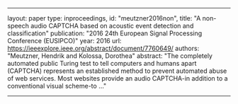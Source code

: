 
---
layout: paper
type: inproceedings,
id: "meutzner2016non",
title: "A non-speech audio CAPTCHA based on acoustic event detection and classification"
publication: "2016 24th European Signal Processing Conference (EUSIPCO)"
year: 2016
url: https://ieeexplore.ieee.org/abstract/document/7760649/
authors: "Meutzner, Hendrik and Kolossa, Dorothea"
abstract: "The completely automated public Turing test to tell computers and humans apart (CAPTCHA) represents an established method to prevent automated abuse of web services. Most websites provide an audio CAPTCHA-in addition to a conventional visual scheme-to …"

---
